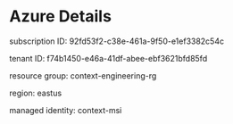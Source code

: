 # Azure Details

subscription ID: 92fd53f2-c38e-461a-9f50-e1ef3382c54c

tenant ID: f74b1450-e46a-41df-abee-ebf3621bfd85fd

resource group: context-engineering-rg

region: eastus

managed identity: context-msi



